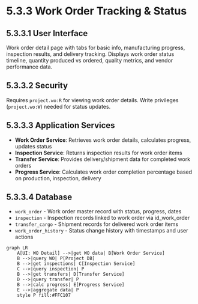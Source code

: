# 5.3.3 Work Order Tracking & Status

## 5.3.3.1 User Interface
Work order detail page with tabs for basic info, manufacturing progress, inspection results, and delivery tracking. Displays work order status timeline, quantity produced vs ordered, quality metrics, and vendor performance data.

## 5.3.3.2 Security
Requires `project.wo:R` for viewing work order details. Write privileges (`project.wo:W`) needed for status updates.

## 5.3.3.3 Application Services
- **Work Order Service**: Retrieves work order details, calculates progress, updates status
- **Inspection Service**: Returns inspection results for work order items
- **Transfer Service**: Provides delivery/shipment data for completed work orders
- **Progress Service**: Calculates work order completion percentage based on production, inspection, delivery

## 5.3.3.4 Database
- `work_order` - Work order master record with status, progress, dates
- `inspection` - Inspection records linked to work order via id_work_order
- `transfer_cargo` - Shipment records for delivered work order items
- `work_order_history` - Status change history with timestamps and user actions

```mermaid
graph LR
    A[UI: WO Detail] -->|get WO data| B[Work Order Service]
    B -->|query WO| P[Project DB]
    B -->|get inspections| C[Inspection Service]
    C -->|query inspection| P
    B -->|get transfers| D[Transfer Service]
    D -->|query transfer| P
    B -->|calc progress| E[Progress Service]
    E -->|aggregate data| P
    style P fill:#FFC107
```
